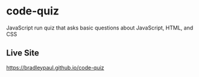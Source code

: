 # code-quiz

JavaScript run quiz that asks basic questions about JavaScript, HTML, and CSS

## Live Site

<https://bradleypaul.github.io/code-quiz>
